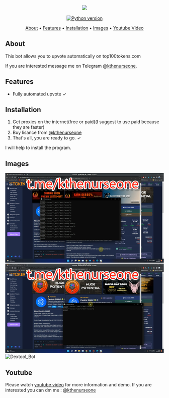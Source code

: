 <p align="center"><a href="https://youtu.be/cU36O_cMqDM" target="_blank"><img src="https://github.com/kthenurseone/top100tokenupvotebot/blob/main/coinsniper_creator.gif?raw=true"></a></p>

<p align="center">
    <a href="https://www.python.org/downloads/release/python-380/"><img src="https://img.shields.io/badge/python-3.8-blue.svg?style=plastic" alt="Python version"></a>
</p>

<p align="center">
  <a href="#about">About</a>
  •
  <a href="#features">Features</a>
  •
  <a href="#installation">Installation</a>
  •
  <a href="#images">Images</a>
  •
  <a href="#youtube">Youtube Video</a>
</p>

## About
This bot allows you to upvote automatically on top100tokens.com

If you are interested message me on Telegram [@kthenurseone](https://t.me/kthenurseone). 

## Features
- Fully automated upvote ✓


## Installation
1) Get proxies on the internet(free or paid)(I suggest to use paid because they are faster)
2) Buy lisance from [@kthenurseone](https://t.me/kthenurseone)
3) That's all, you are ready to go. ✓




I will help to install the program.


## Images
![Dextool_Bot](https://github.com/kthenurseone/top100tokenupvotebot/blob/main/1.png?raw=true)
![Dextool_Bot](https://github.com/kthenurseone/top100tokenupvotebot/blob/main/2.png?raw=true)
![Dextool_Bot](https://github.com/kthenurseone/top100tokenupvotebot/blob/main/3.png?raw=true)



## Youtube
Please watch [youtube video](https://youtu.be/cU36O_cMqDM) for more information and demo. If you are interested you can dm me : [@kthenurseone](https://t.me/kthenurseone)
